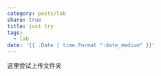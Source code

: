 ```yaml
---
category: posts/lab
share: true
title: just try
tags:
  - lab
date: '{{ .Date | time.Format ":date_medium" }}'
---
```

这里尝试上传文件夹